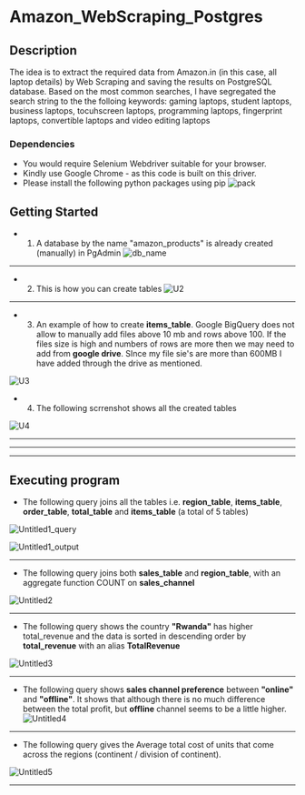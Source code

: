 # Amazon_WebScraping_Postgres 


## Description

The idea is to extract the required data from Amazon.in (in this case, all laptop details) by Web Scraping and saving the results on PostgreSQL database.
Based on the most common searches, I have segregated the search string to the the folloing keywords: gaming laptops, student laptops, business laptops, tocuhscreen laptops, programming laptops, fingerprint laptops, convertible laptops and video editing laptops

### Dependencies

* You would require Selenium Webdriver suitable for your browser.
* Kindly use Google Chrome - as this code is built on this driver.
* Please install the following python packages using pip
![pack](https://user-images.githubusercontent.com/72039550/192081245-d3b0c7e6-329c-454f-a141-5b23e0dafa92.png)


## Getting Started

* 1) A database by the name "amazon_products" is already created (manually) in PgAdmin
![db_name](https://user-images.githubusercontent.com/72039550/192081173-5af21c9a-634b-4228-b65c-dcd308f559f2.jpg)

<hr>


* 2) This is how you can create tables
![U2](https://user-images.githubusercontent.com/72039550/149824922-b33593d5-cede-42b3-96fe-b971c7c208a1.png)

<hr>

* 3) An example of how to create **items_table**. Google BigQuery does not allow to manually add files above 10 mb and rows above 100. If the files size is high and numbers of rows are more then we may need to add from **google drive**. SInce my file sie's are more than 600MB I have added through the drive as mentioned.

![U3](https://user-images.githubusercontent.com/72039550/149825407-04f85b70-8937-444d-a260-d7fb8debad98.png)

* 4)  The following scrrenshot shows all the created tables

![U4](https://user-images.githubusercontent.com/72039550/149825639-9c515d32-4698-43c2-8817-2359a855a233.png)


<hr>
<hr>
<hr>


## Executing program

* The following query joins all the tables i.e. **region_table**, **items_table**, **order_table**, **total_table** and **items_table** (a total of 5 tables)

![Untitled1_query](https://user-images.githubusercontent.com/72039550/149822131-14191a12-8f65-4b7a-bee0-ed62a33fe5bb.png)

![Untitled1_output](https://user-images.githubusercontent.com/72039550/149822139-b799e5d6-6764-49db-9ff4-7a9ad1040529.png)


<hr>


* The following query joins both **sales_table** and **region_table**, with an aggregate function COUNT  on **sales_channel**

![Untitled2](https://user-images.githubusercontent.com/72039550/149822824-72d1b654-93d5-4cc7-94af-12dac1374a07.png)


<hr>


* The following query shows the country **"Rwanda"** has higher total_revenue and the data is sorted in descending order by **total_revenue** with an alias **TotalRevenue**

![Untitled3](https://user-images.githubusercontent.com/72039550/149823424-385d8b31-a996-4aee-986d-6cc55bbbdea3.png)


<hr>

* The following query shows **sales channel preference** between **"online"** and **"offline"**. It shows that although there is no much difference between the total profit, but **offline** channel seems to be a little higher. 
![Untitled4](https://user-images.githubusercontent.com/72039550/149823932-066ef6c0-1891-4b8a-b03b-dfa9aeeb70ae.png)

<hr>

* The following query gives the Average total cost of units that come across the regions (continent / division of continent).

![Untitled5](https://user-images.githubusercontent.com/72039550/149824349-9ecccabd-d2f1-4f70-82bd-1f21cab2c9d0.png)


<hr>

